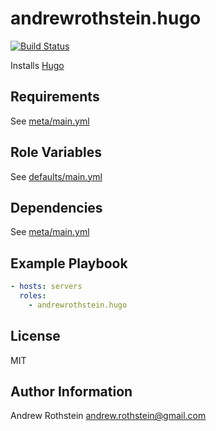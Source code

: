 andrewrothstein.hugo
=========
[![Build Status](https://travis-ci.org/andrewrothstein/ansible-hugo.svg?branch=master)](https://travis-ci.org/andrewrothstein/ansible-hugo)

Installs [Hugo](https://gohugo.io/)

Requirements
------------

See [meta/main.yml](meta/main.yml)

Role Variables
--------------

See [defaults/main.yml](defaults/main.yml)

Dependencies
------------

See [meta/main.yml](meta/main.yml)

Example Playbook
----------------

```yml
- hosts: servers
  roles:
    - andrewrothstein.hugo
```

License
-------

MIT

Author Information
------------------

Andrew Rothstein <andrew.rothstein@gmail.com>
